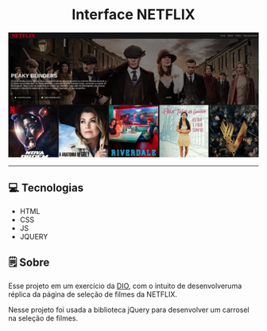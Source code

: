 <center><h1>Interface NETFLIX </h1></center>


![Imagem do site](./img/site-img.png)

<hr>

## 💻 __Tecnologias__ 

* HTML
* CSS
* JS
* JQUERY

## 🗒️ __Sobre__

Esse projeto em um exercício da [DIO](https://digitalinnovation.one/), com o intuito de desenvolveruma réplica da página de seleção de filmes da NETFLIX.

Nesse projeto foi usada a biblioteca jQuery para desenvolver um carrosel na seleção de filmes.